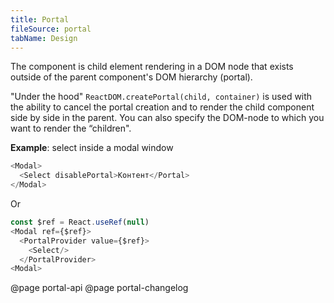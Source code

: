 ```yaml
---
title: Portal
fileSource: portal
tabName: Design
---
```


The component is child element rendering in a DOM node that exists outside of the parent component's DOM hierarchy (portal).

"Under the hood" `ReactDOM.createPortal(child, container)` is used with the ability to cancel the portal creation and to render the child component side by side in the parent. You can also specify the DOM-node to which you want to render the “children".

**Example**: select inside a modal window

```javascript
<Modal>
  <Select disablePortal>Контент</Portal>
</Modal>
```

Or

```javascript
const $ref = React.useRef(null)
<Modal ref={$ref}>
  <PortalProvider value={$ref}>
    <Select/>
  </PortalProvider>
<Modal>
```

@page portal-api
@page portal-changelog
